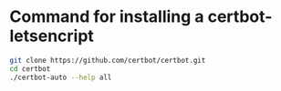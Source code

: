 # Command for installing a certbot-letsencript

```bash
git clone https://github.com/certbot/certbot.git
cd certbot
./certbot-auto --help all
```
